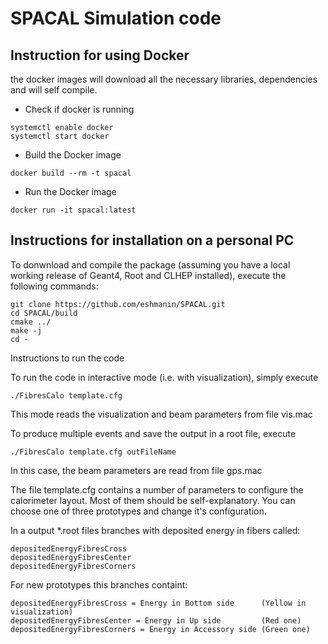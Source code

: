 # SPACAL Simulation code
## Instruction for using Docker
the docker images will download all the necessary libraries, dependencies and will self compile.
* Check if docker is running
```
systemctl enable docker
systemctl start docker
```
* Build the Docker image
```
docker build --rm -t spacal
```
* Run the Docker image
```
docker run -it spacal:latest
```



## Instructions for installation on a personal PC

To donwnload and compile the package (assuming you have a local working release of Geant4, Root and CLHEP installed), execute the following commands:
```
git clone https://github.com/eshmanin/SPACAL.git
cd SPACAL/build
cmake ../
make -j
cd -
```
Instructions to run the code

To run the code in interactive mode (i.e. with visualization), simply execute
```
./FibresCalo template.cfg
```
This mode reads the visualization and beam parameters from file vis.mac

To produce multiple events and save the output in a root file, execute
```
./FibresCalo template.cfg outFileName
```
In this case, the beam parameters are read from file gps.mac

The file template.cfg contains a number of parameters to configure the calorimeter layout. Most of them should be self-explanatory. You can choose one of three prototypes and change it's configuration.

In a output *.root files branches with deposited energy in fibers called:
```
depositedEnergyFibresCross
depositedEnergyFibresCenter
depositedEnergyFibresCorners
```
For new prototypes this branches containt: 
```
depositedEnergyFibresCross = Energy in Bottom side      (Yellow in visualization)
depositedEnergyFibresCenter = Energy in Up side         (Red one)
depositedEnergyFibresCorners = Energy in Accessory side (Green one)
```



